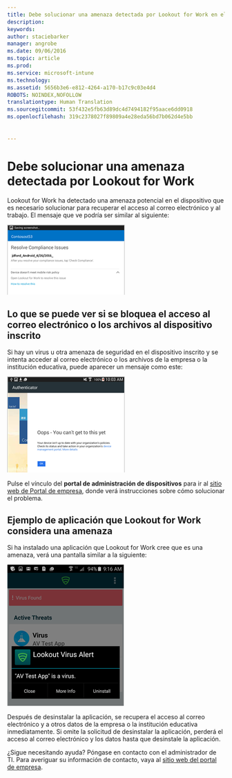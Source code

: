 ```yaml
---
title: Debe solucionar una amenaza detectada por Lookout for Work en el dispositivo Android | Microsoft Intune
description: 
keywords: 
author: staciebarker
manager: angrobe
ms.date: 09/06/2016
ms.topic: article
ms.prod: 
ms.service: microsoft-intune
ms.technology: 
ms.assetid: 5656b3e6-e812-4264-a170-b17c9c03e4d4
ROBOTS: NOINDEX,NOFOLLOW
translationtype: Human Translation
ms.sourcegitcommit: 53f432e5fb63d89dc4d7494182f95aace6dd0918
ms.openlocfilehash: 319c2378027f89809a4e28eda56bd7b062d4e5bb


---
```


# Debe solucionar una amenaza detectada por Lookout for Work

Lookout for Work ha detectado una amenaza potencial en el dispositivo que es necesario solucionar para recuperar el acceso al correo electrónico y al trabajo. El mensaje que ve podría ser similar al siguiente:

![Lookout for Work ha detectado una amenaza en el dispositivo](./media/lookout-threat-found-android.png)

## Lo que se puede ver si se bloquea el acceso al correo electrónico o los archivos al dispositivo inscrito

Si hay un virus u otra amenaza de seguridad en el dispositivo inscrito y se intenta acceder al correo electrónico o los archivos de la empresa o la institución educativa, puede aparecer un mensaje como este:

![Mensaje de error de Lookout for Work con vínculo al sitio web de Portal de empresa](./media/lookout-go-to-device-management-portal-android.png)

Pulse el vínculo del **portal de administración de dispositivos** para ir al [sitio web de Portal de empresa](http://portal.manage.microsoft.com), donde verá instrucciones sobre cómo solucionar el problema.

## Ejemplo de aplicación que Lookout for Work considera una amenaza

Si ha instalado una aplicación que Lookout for Work cree que es una amenaza, verá una pantalla similar a la siguiente:

![ejemplo de mensaje de alerta de virus de Lookout for Work](./media/lookout-virus-alert-android.png)

Después de desinstalar la aplicación, se recupera el acceso al correo electrónico y a otros datos de la empresa o la institución educativa inmediatamente. Si omite la solicitud de desinstalar la aplicación, perderá el acceso al correo electrónico y los datos hasta que desinstale la aplicación.

¿Sigue necesitando ayuda? Póngase en contacto con el administrador de TI. Para averiguar su información de contacto, vaya al [sitio web del portal de empresa](http://portal.manage.microsoft.com).





<!--HONumber=Oct16_HO2-->


